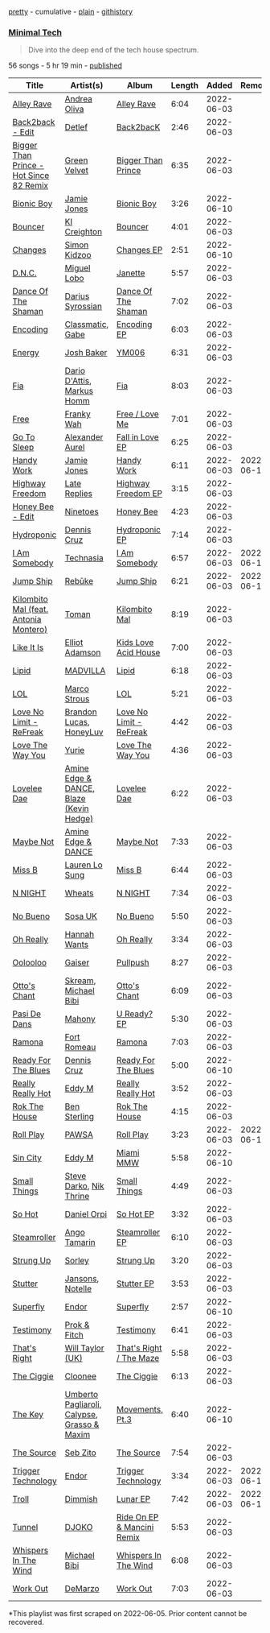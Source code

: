 [pretty](/playlists/pretty/37i9dQZF1DWSI21IGRaeuC.md) - cumulative - [plain](/playlists/plain/37i9dQZF1DWSI21IGRaeuC) - [githistory](https://github.githistory.xyz/mackorone/spotify-playlist-archive/blob/main/playlists/plain/37i9dQZF1DWSI21IGRaeuC)

### [Minimal Tech](https://open.spotify.com/playlist/37i9dQZF1DWSI21IGRaeuC)

> Dive into the deep end of the tech house spectrum.

56 songs - 5 hr 19 min - [published](https://open.spotify.com/playlist/2MGDejgSLmj2L39yQz6FnP)

| Title | Artist(s) | Album | Length | Added | Removed |
|---|---|---|---|---|---|
| [Alley Rave](https://open.spotify.com/track/630fy1dTAKtfY1DJXLYyds) | [Andrea Oliva](https://open.spotify.com/artist/6oqv4rbOMlOZNOUoDFgBSp) | [Alley Rave](https://open.spotify.com/album/1yQU83J37P20ynvBDU31Cc) | 6:04 | 2022-06-03 |  |
| [Back2back \- Edit](https://open.spotify.com/track/2TQuTY3ojJAqhN9SS5J0Fs) | [Detlef](https://open.spotify.com/artist/5lZ8HC92jRDlyeq0vSxGeI) | [Back2bacK](https://open.spotify.com/album/4Oxxv1zaRCJ67XiFFoLewD) | 2:46 | 2022-06-03 |  |
| [Bigger Than Prince \- Hot Since 82 Remix](https://open.spotify.com/track/4I0QahibIQMTPRN1AlHaSj) | [Green Velvet](https://open.spotify.com/artist/3ABaec4jjl95VqmG1iD4k2) | [Bigger Than Prince](https://open.spotify.com/album/5MEqbC6zcLtZY1OFeL7nPR) | 6:35 | 2022-06-03 |  |
| [Bionic Boy](https://open.spotify.com/track/7byloGFJ8lO5d7cCxFXOIh) | [Jamie Jones](https://open.spotify.com/artist/4admDxmnri5Zco0xYrJ0ji) | [Bionic Boy](https://open.spotify.com/album/3TZ40t04vfJ9MvEZcdoqsg) | 3:26 | 2022-06-10 |  |
| [Bouncer](https://open.spotify.com/track/2cPp9AOTQcVcZUklahBmab) | [KI Creighton](https://open.spotify.com/artist/54fZiNN8CtExTWCj5Gbeu4) | [Bouncer](https://open.spotify.com/album/6JPQh64ynH13iEoRDdSMqK) | 4:01 | 2022-06-03 |  |
| [Changes](https://open.spotify.com/track/6WMjfoQiJn7Bbs7Bv7G6rT) | [Simon Kidzoo](https://open.spotify.com/artist/7rsKf4S6rilmYTPrViFPlA) | [Changes EP](https://open.spotify.com/album/6OICJ3V1eLF0NTfMY4Em4n) | 2:51 | 2022-06-10 |  |
| [D.N.C.](https://open.spotify.com/track/1eoPkDYe6hRTE0jLP2SITo) | [Miguel Lobo](https://open.spotify.com/artist/6PWQ9tAq0UNhzf68T1zYUZ) | [Janette](https://open.spotify.com/album/4ax3ouk91c4VdY1WXxytoP) | 5:57 | 2022-06-03 |  |
| [Dance Of The Shaman](https://open.spotify.com/track/2zGULLp2IsYlWeRaF0ZV13) | [Darius Syrossian](https://open.spotify.com/artist/6PDUdAoMV9dMy0wOt09Rsf) | [Dance Of The Shaman](https://open.spotify.com/album/16gssDflHOT9uFtZh7AJsv) | 7:02 | 2022-06-03 |  |
| [Encoding](https://open.spotify.com/track/2fnS9uEeunmh1NwlkmSGqb) | [Classmatic](https://open.spotify.com/artist/2vOQkFQDXp4QV77pnlet6m), [Gabe](https://open.spotify.com/artist/0WoUrE9CjbROyWCMMdGMqu) | [Encoding EP](https://open.spotify.com/album/7m526KE380DYpcaItIMVad) | 6:03 | 2022-06-03 |  |
| [Energy](https://open.spotify.com/track/3h2DNWJn3GLNVhBQKpgxpK) | [Josh Baker](https://open.spotify.com/artist/4zf8Awb8y1X9qwL4oiVRd6) | [YM006](https://open.spotify.com/album/0UtLUMq1i1r8nwbYNTkO3V) | 6:31 | 2022-06-03 |  |
| [Fia](https://open.spotify.com/track/5TREoPShL4tfACMEbHxuzL) | [Dario D'Attis](https://open.spotify.com/artist/0BSNfFPlI0efsuZljJtknX), [Markus Homm](https://open.spotify.com/artist/6lU2Le0VfhyLnb8x0bOqil) | [Fia](https://open.spotify.com/album/7DgEWcG8Ra9VtejKVfxw7t) | 8:03 | 2022-06-03 |  |
| [Free](https://open.spotify.com/track/07JlZ8E9U8l1nH41vAIPSu) | [Franky Wah](https://open.spotify.com/artist/3IG3Ub4ra8AuSxCFDVkVco) | [Free / Love Me](https://open.spotify.com/album/7tlGEEHcWktB2dgYH1CzEB) | 7:01 | 2022-06-03 |  |
| [Go To Sleep](https://open.spotify.com/track/1hgRPboYDiw2HYC4BOmuGp) | [Alexander Aurel](https://open.spotify.com/artist/6IISWtCeUiNuQ7jnsknnGF) | [Fall in Love EP](https://open.spotify.com/album/2h67Mn5VvLUWVNQnkUcTXg) | 6:25 | 2022-06-03 |  |
| [Handy Work](https://open.spotify.com/track/1AXDyDxGiXpAUQb5UmTLu8) | [Jamie Jones](https://open.spotify.com/artist/4admDxmnri5Zco0xYrJ0ji) | [Handy Work](https://open.spotify.com/album/2G67wbm29gUteqjfqEFxhL) | 6:11 | 2022-06-03 | 2022-06-11 |
| [Highway Freedom](https://open.spotify.com/track/3OyKSA6gU1Il2uOvCXU5IK) | [Late Replies](https://open.spotify.com/artist/7vPxzjHbAgoHhiNXORDgf7) | [Highway Freedom EP](https://open.spotify.com/album/4xT3vXGr92An3Ua3WdwfWh) | 3:15 | 2022-06-03 |  |
| [Honey Bee \- Edit](https://open.spotify.com/track/7KJwlAWtpbQzTGkJSrBbnk) | [Ninetoes](https://open.spotify.com/artist/5MP4PiGA5PNFrsVjtauFnC) | [Honey Bee](https://open.spotify.com/album/6Q5TXCW5VO7fc5pdR1PBtX) | 4:23 | 2022-06-03 |  |
| [Hydroponic](https://open.spotify.com/track/2DxIgWLfSqB8kfmPql4Hg8) | [Dennis Cruz](https://open.spotify.com/artist/27mWOSZjlpmtoqsRjRwQyu) | [Hydroponic EP](https://open.spotify.com/album/0wmLrDb6pibDQtAtWFvB4P) | 7:14 | 2022-06-03 |  |
| [I Am Somebody](https://open.spotify.com/track/75EaT3OH1MdJxKT1ZUsNK0) | [Technasia](https://open.spotify.com/artist/0rnKlPis7AQgoIe2NEVWa5) | [I Am Somebody](https://open.spotify.com/album/1G3BKcXKXfUaZ3qz8lNsWv) | 6:57 | 2022-06-03 | 2022-06-11 |
| [Jump Ship](https://open.spotify.com/track/25jHZWxC5NFkaqT5Hb5uKS) | [Rebūke](https://open.spotify.com/artist/113reBz1jA6rVxbXl55mlj) | [Jump Ship](https://open.spotify.com/album/5f0oTxXSCY7PlFltoLUssp) | 6:21 | 2022-06-03 | 2022-06-11 |
| [Kilombito Mal \(feat\. Antonia Montero\)](https://open.spotify.com/track/4KEyvTU5LmxxyXw08bhnJ1) | [Toman](https://open.spotify.com/artist/7A0eeETj5gjPjvXLnskbfG) | [Kilombito Mal](https://open.spotify.com/album/5cuo25ITqxcBFV4VxkUcrP) | 8:19 | 2022-06-03 |  |
| [Like It Is](https://open.spotify.com/track/3O9ed5dnmz1T3O2o0OtnJp) | [Elliot Adamson](https://open.spotify.com/artist/5JCyLOcEZsUiTLCUqqcIFz) | [Kids Love Acid House](https://open.spotify.com/album/4ETe9T1phkZPjTMCQDn4Cb) | 7:00 | 2022-06-03 |  |
| [Lipid](https://open.spotify.com/track/3073MbpcoDvWkBe3xZXkio) | [MADVILLA](https://open.spotify.com/artist/63zifEaDmILf5PAGyW0piG) | [Lipid](https://open.spotify.com/album/650mCjH1OTX40TgmzzkOP7) | 6:18 | 2022-06-03 |  |
| [LOL](https://open.spotify.com/track/4UneXzywX6fsUZv4v4pflY) | [Marco Strous](https://open.spotify.com/artist/56HtyYJoZvYc5aVdqDd94i) | [LOL](https://open.spotify.com/album/5TnjkmrtNYmN4sURWdEGbX) | 5:21 | 2022-06-03 |  |
| [Love No Limit \- ReFreak](https://open.spotify.com/track/23L2ACZRwd2ayCUH2DJra1) | [Brandon Lucas](https://open.spotify.com/artist/42qJzNLnCckP7GR44Yj10j), [HoneyLuv](https://open.spotify.com/artist/1sl3gVNz3Nxd4poA8f76sl) | [Love No Limit \- ReFreak](https://open.spotify.com/album/7yOIRhmL6SFqPycQsNFBxw) | 4:42 | 2022-06-03 |  |
| [Love The Way You](https://open.spotify.com/track/2phBDqpIBoQOZ8W3pfIhet) | [Yurie](https://open.spotify.com/artist/7wDogImylcF6JsvvvXaCZ5) | [Love The Way You](https://open.spotify.com/album/1ooQcg0fUojEzoY9QIFNFL) | 4:36 | 2022-06-03 |  |
| [Lovelee Dae](https://open.spotify.com/track/6rHyMTHlEn0ukuL4XRhG7X) | [Amine Edge & DANCE](https://open.spotify.com/artist/7si9pFZZlPdZPeOclH9vgm), [Blaze \(Kevin Hedge\)](https://open.spotify.com/artist/5ALxJ1yIzIRB3NcmMftPOy) | [Lovelee Dae](https://open.spotify.com/album/4GUOfZ9RjMWnOjzRkkTZeg) | 6:22 | 2022-06-03 |  |
| [Maybe Not](https://open.spotify.com/track/17dtDJ02K8SaDugoYuPoWB) | [Amine Edge & DANCE](https://open.spotify.com/artist/7si9pFZZlPdZPeOclH9vgm) | [Maybe Not](https://open.spotify.com/album/6uN87iMBCYoavfRE6jIcjg) | 7:33 | 2022-06-03 |  |
| [Miss B](https://open.spotify.com/track/25Gn1kR7JZRYYDY9VNFPxL) | [Lauren Lo Sung](https://open.spotify.com/artist/2skgOXx0JaoCoR7gqJYH05) | [Miss B](https://open.spotify.com/album/0v8hyn2w4hBJ3nAy7zDQ5w) | 6:44 | 2022-06-03 |  |
| [N NIGHT](https://open.spotify.com/track/72YERGjA9X5F6NuE4GLLmC) | [Wheats](https://open.spotify.com/artist/68O83ss9GHwRVDaJhpCQHF) | [N NIGHT](https://open.spotify.com/album/59dqu4xpSWOarQt4nh9sdg) | 7:34 | 2022-06-03 |  |
| [No Bueno](https://open.spotify.com/track/1BkVnW3EJByz6sbV8csgkL) | [Sosa UK](https://open.spotify.com/artist/3JlN0MeWVJq0vjvsvWCRZ5) | [No Bueno](https://open.spotify.com/album/5fTUKANhhWrTFBfDmNbLbe) | 5:50 | 2022-06-03 |  |
| [Oh Really](https://open.spotify.com/track/1AhLqJ6z2aIV17F0ijJvJR) | [Hannah Wants](https://open.spotify.com/artist/7sK4hnuUOXw6VStDw0q8NI) | [Oh Really](https://open.spotify.com/album/64YKsJIzGG6ilqM2c9s5Gi) | 3:34 | 2022-06-03 |  |
| [Oolooloo](https://open.spotify.com/track/3syDoN422EvIEMTiZkxQWc) | [Gaiser](https://open.spotify.com/artist/0zNtdoyO2ZA7hhYMNLh48Y) | [Pullpush](https://open.spotify.com/album/03jAXUbLmJzZaVHzK8fwHB) | 8:27 | 2022-06-03 |  |
| [Otto's Chant](https://open.spotify.com/track/3j8PXtq0NN7QQVdNwkoFBe) | [Skream](https://open.spotify.com/artist/2jbP92oFLWqPqogflK1wlW), [Michael Bibi](https://open.spotify.com/artist/4cvdQRyHmkSQSakUrW2oxv) | [Otto's Chant](https://open.spotify.com/album/3suaEss6InlgqN8pf51Sa5) | 6:09 | 2022-06-03 |  |
| [Pasi De Dans](https://open.spotify.com/track/4pRKY2GJfRNH0Mytif1EZ1) | [Mahony](https://open.spotify.com/artist/0IM6etys8CAJAph5dOoGBp) | [U Ready? EP](https://open.spotify.com/album/5ee7du4eAC5kCr7nsXLzPq) | 5:30 | 2022-06-03 |  |
| [Ramona](https://open.spotify.com/track/1EroNKATh80TwDZLtPKPNN) | [Fort Romeau](https://open.spotify.com/artist/5MKqWyqq5CStK7AhkTvzQF) | [Ramona](https://open.spotify.com/album/25bJfT3QJehxDxwSAOkKIc) | 7:03 | 2022-06-03 |  |
| [Ready For The Blues](https://open.spotify.com/track/6BTaeh7bxG1O2Jk2mQCqXJ) | [Dennis Cruz](https://open.spotify.com/artist/27mWOSZjlpmtoqsRjRwQyu) | [Ready For The Blues](https://open.spotify.com/album/3J284h72wbaiRytMtO0qTL) | 5:00 | 2022-06-10 |  |
| [Really Really Hot](https://open.spotify.com/track/21iSZnCRjz9ocvcX5yltFz) | [Eddy M](https://open.spotify.com/artist/0X2423nvaH92bYjYUKCYRI) | [Really Really Hot](https://open.spotify.com/album/59TTDWb62eoMJfe474JIFD) | 3:52 | 2022-06-03 |  |
| [Rok The House](https://open.spotify.com/track/1A6KKdSY4hpCBqJOmeQEWQ) | [Ben Sterling](https://open.spotify.com/artist/79uJoLQkQ621xZy7MyH4uL) | [Rok The House](https://open.spotify.com/album/03T4gaOwcdDyEkmznuaYq1) | 4:15 | 2022-06-03 |  |
| [Roll Play](https://open.spotify.com/track/4szwPQ7ajXpyqykjtv6RLE) | [PAWSA](https://open.spotify.com/artist/4E0HD2PMY8kQJIjlShrLUS) | [Roll Play](https://open.spotify.com/album/20pvV7NCcoCn9kPlCxOB1s) | 3:23 | 2022-06-03 | 2022-06-11 |
| [Sin City](https://open.spotify.com/track/2rdMlVRtuImJXZhUHQjjj9) | [Eddy M](https://open.spotify.com/artist/0X2423nvaH92bYjYUKCYRI) | [Miami MMW](https://open.spotify.com/album/7oNOJ2vYMskdtGToAqloUs) | 5:58 | 2022-06-10 |  |
| [Small Things](https://open.spotify.com/track/11fsAfyLE6m6j1Zay5hpvF) | [Steve Darko](https://open.spotify.com/artist/7h9yW5sJS4vddfJ8nBSpxP), [Nik Thrine](https://open.spotify.com/artist/0CCV0w2pytcnTSGanKFJxB) | [Small Things](https://open.spotify.com/album/69kWU5hSeKRyZkhsh5snWS) | 4:49 | 2022-06-03 |  |
| [So Hot](https://open.spotify.com/track/2uLhfL4MvW6jTGEYt6NYPM) | [Daniel Orpi](https://open.spotify.com/artist/4gutgD9w8iSiLjvYYy72dO) | [So Hot EP](https://open.spotify.com/album/6000OjbTdVRwMFFKSDxwdV) | 3:32 | 2022-06-03 |  |
| [Steamroller](https://open.spotify.com/track/1Hp1FU6me1dv5q4ei6qnbp) | [Ango Tamarin](https://open.spotify.com/artist/7uSgmPTHeYgIu7Q5JwQpQy) | [Steamroller EP](https://open.spotify.com/album/0frpqLt1rPcJSi5ZAqemSx) | 6:10 | 2022-06-03 |  |
| [Strung Up](https://open.spotify.com/track/6vOr19HgqGzzCMv040ePVq) | [Sorley](https://open.spotify.com/artist/3apneou0OdagGBkXZxmpaj) | [Strung Up](https://open.spotify.com/album/66FblVKMFIsHhvIB6mRt5p) | 3:20 | 2022-06-03 |  |
| [Stutter](https://open.spotify.com/track/1OTixnhGk8U4HleNJCNUg9) | [Jansons](https://open.spotify.com/artist/0gztzLIt9uRDJd4Jl9TSLY), [Notelle](https://open.spotify.com/artist/2QH237xSFhmfZJHrRulT7U) | [Stutter EP](https://open.spotify.com/album/6S3BbGBdXGll07mJj5i6UV) | 3:53 | 2022-06-03 |  |
| [Superfly](https://open.spotify.com/track/55g2IGNdPK7dnOkFtttmOB) | [Endor](https://open.spotify.com/artist/6F3vLfyutkUhpM50G84eMt) | [Superfly](https://open.spotify.com/album/7C9qqtM8RY29wFZE2BAQEJ) | 2:57 | 2022-06-10 |  |
| [Testimony](https://open.spotify.com/track/702TT2q83VQlC75h807I1J) | [Prok & Fitch](https://open.spotify.com/artist/62akbR2hpk0ArA98zOYNys) | [Testimony](https://open.spotify.com/album/000z99zZbT9Gfabqyw1THb) | 6:41 | 2022-06-03 |  |
| [That's Right](https://open.spotify.com/track/4DQQw8ILU9DUpkXhfVJYtQ) | [Will Taylor \(UK\)](https://open.spotify.com/artist/53PVBEKRk4Fvq8w8cLydLX) | [That's Right / The Maze](https://open.spotify.com/album/4Ea6xrbMghxpsECU18mqBS) | 5:58 | 2022-06-03 |  |
| [The Ciggie](https://open.spotify.com/track/1r8ZqfggYqW1R2JjiDGBQV) | [Cloonee](https://open.spotify.com/artist/7MdlXmq2HViAJWo9cf30sR) | [The Ciggie](https://open.spotify.com/album/5TijfininJwDUX6P1iSyf7) | 6:13 | 2022-06-03 |  |
| [The Key](https://open.spotify.com/track/1JqC0dklBZxfMeiqtsuUqP) | [Umberto Pagliaroli](https://open.spotify.com/artist/4wShOgYAKFtg2grzqostEI), [Calypse](https://open.spotify.com/artist/5AlXpYWCJe4VSQmk7up88A), [Grasso & Maxim](https://open.spotify.com/artist/2CEohVbXylc1fCqUlGh2Rk) | [Movements, Pt.3](https://open.spotify.com/album/0zkmWtgsX7D4Jkslo3qHX2) | 6:40 | 2022-06-10 |  |
| [The Source](https://open.spotify.com/track/0IGSz0dzwfcon4rI6kyLTU) | [Seb Zito](https://open.spotify.com/artist/2IwfvuKftX9D7CFF4qCTM8) | [The Source](https://open.spotify.com/album/4770p58faNGmjvEwsafhXX) | 7:54 | 2022-06-03 |  |
| [Trigger Technology](https://open.spotify.com/track/29e8sjYkArwTiNxKNEgvpX) | [Endor](https://open.spotify.com/artist/6F3vLfyutkUhpM50G84eMt) | [Trigger Technology](https://open.spotify.com/album/61Hv14MDmklquNTnwh55wo) | 3:34 | 2022-06-03 | 2022-06-11 |
| [Troll](https://open.spotify.com/track/2QLlGPzBYeixEyqJKqzqj9) | [Dimmish](https://open.spotify.com/artist/3BPvVhOECwv7HSHVZaq3BG) | [Lunar EP](https://open.spotify.com/album/3u0oUHmJjfBn9pmbsulv3L) | 7:42 | 2022-06-03 | 2022-06-11 |
| [Tunnel](https://open.spotify.com/track/0zi1coACnVRJskyFHyLQje) | [DJOKO](https://open.spotify.com/artist/3fdC2UHP39tyWCUsHB6qlv) | [Ride On EP & Mancini Remix](https://open.spotify.com/album/4wZKnCELfrXj676lyK8GAl) | 5:53 | 2022-06-03 |  |
| [Whispers In The Wind](https://open.spotify.com/track/3QUVgi7fLRKQL5j0irl5jd) | [Michael Bibi](https://open.spotify.com/artist/4cvdQRyHmkSQSakUrW2oxv) | [Whispers In The Wind](https://open.spotify.com/album/6n13FWbhg1ILq1gZmuwT5f) | 6:08 | 2022-06-03 |  |
| [Work Out](https://open.spotify.com/track/38d5OWdfoJGFXg9vpkctkj) | [DeMarzo](https://open.spotify.com/artist/690s28S2ybWXTI9IdX86mO) | [Work Out](https://open.spotify.com/album/4ksU29xJ4PKvzQhfiBOoYz) | 7:03 | 2022-06-03 |  |

\*This playlist was first scraped on 2022-06-05. Prior content cannot be recovered.
